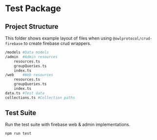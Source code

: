 # Test Package

## Project Structure
This folder shows example layout of files when using `@owlprotocol/crud-firebase` to create firebase crud wrappers.

```bash
/models #Data models
/admin  #Admin resources
    resources.ts
    groupQueries.ts
    index.ts
/web    #Web resources
    resources.ts
    groupQueries.ts
    index.ts
data.ts #Test data
collections.ts #Collection paths
```

## Test Suite
Run the test suite with firebase web & admin implementations.
```bash
npm run test
```
